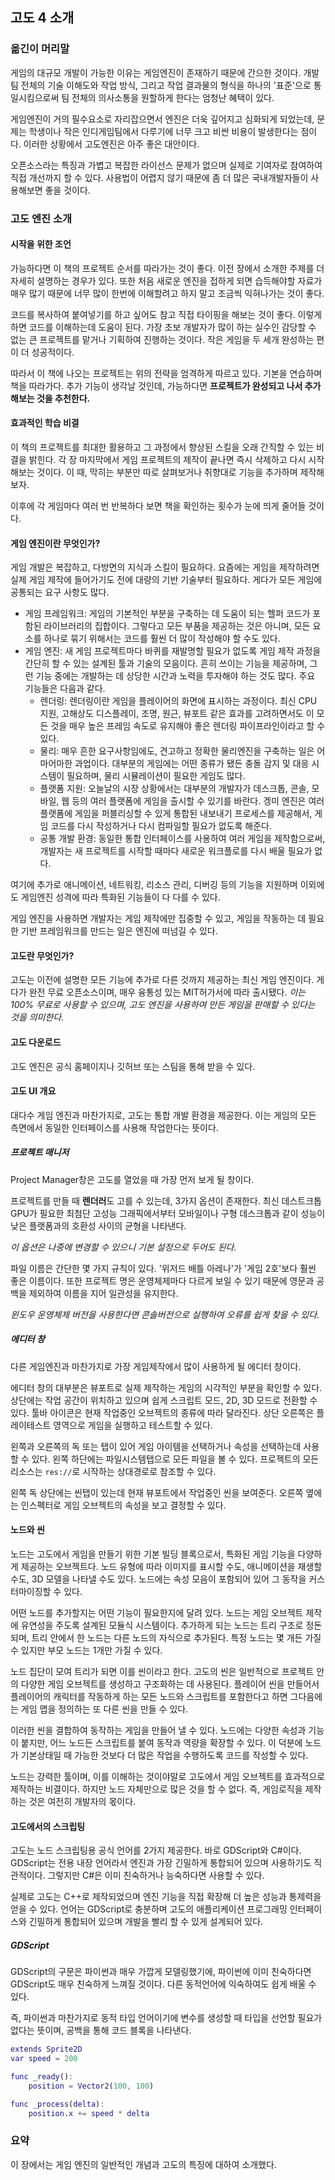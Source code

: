 ## 고도 4 소개

### 옮긴이 머리말

게임의 대규모 개발이 가능한 이유는 게임엔진이 존재하기 때문에 간으한 것이다. 개발팀 전체의 기술 이해도와 작업 방식, 그리고 작업 결과물의 형식을 하나의 '표준'으로 통일시킴으로써 팀 전체의 의사소통을 원할하게 한다는 엄청난 혜택이 있다.

게임엔진이 거의 필수요소로 자리잡으면서 엔진은 더욱 깊어지고 심화되게 되었는데, 문제는 학생이나 작은 인디게임팀에서 다루기에 너무 크고 비싼 비용이 발생한다는 점이다. 이러한 상황에서 고도엔진은 아주 좋은 대안이다.

오픈소스라는 특징과 가볍고 복잡한 라이선스 문제가 없으며 실제로 기여자로 참여하여 직접 개선까지 할 수 있다. 사용법이 어렵지 않기 때문에 좀 더 많은 국내개발자들이 사용해보면 좋을 것이다.

### 고도 엔진 소개

#### 시작을 위한 조언

가능하다면 이 책의 프로젝트 순서를 따라가는 것이 좋다. 이전 장에서 소개한 주제를 더 자세히 설명하는 경우가 있다. 또한 처음 새로운 엔진을 접하게 되면 습득해야할 자료가 매우 많기 때문에 너무 많이 한번에 이해할려고 하지 말고 조금씩 익혀나가는 것이 좋다.

코드를 복사하여 붙여넣기를 하고 싶어도 참고 직접 타이핑을 해보는 것이 좋다. 이렇게 하면 코드를 이해하는데 도움이 된다. 가장 초보 개발자가 많이 하는 실수인 감당할 수 없는 큰 프로젝트를 맡거나 기획하여 진행하는 것이다. 작은 게임을 두 세개 완성하는 편이 더 성공적이다.

따라서 이 책에 나오는 프로젝트는 위의 전략을 엄격하게 따르고 있다. 기본을 연습하며 책을 따라가다. 추가 기능이 생각날 것인데, 가능하다면 **프로젝트가 완성되고 나서 추가해보는 것을 추천한다.**

#### 효과적인 학습 비결

이 책의 프로젝트를 최대한 활용하고 그 과정에서 향상된 스킬을 오래 간직할 수 있는 비결을 밝힌다. 각 장 마지막에서 게임 프로젝트의 제작이 끝나면 즉시 삭제하고 다시 시작해보는 것이다. 이 때, 막히는 부분만 따로 살펴보거나 취향대로 기능을 추가하며 제작해보자.

이후에 각 게임마다 여러 번 반복하다 보면 책을 확인하는 횟수가 눈에 띄게 줄어들 것이다.

#### 게임 엔진이란 무엇인가?

게임 개발은 복잡하고, 다방면의 지식과 스킬이 필요하다. 요즘에는 게임을 제작하려면 실제 게임 제작에 들어가기도 전에 대량의 기반 기술부터 필요하다. 게다가 모든 게임에 공통되는 요구 사항도 많다.

- 게임 프레임워크: 게임의 기본적인 부분을 구축하는 데 도움이 되는 헬퍼 코드가 포함된 라이브러리의 집합이다. 그렇다고 모든 부품을 제공하는 것은 아니며, 모든 요소를 하나로 묶기 위해서는 코드를 훨씬 더 많이 작성해야 할 수도 있다.
- 게임 엔진: 새 게임 프로젝트마다 바퀴를 재발명할 필요가 없도록 게임 제작 과정을 간단히 할 수 있는 설계된 툴과 기술의 모음이다. 흔히 쓰이는 기능을 제공하며, 그런 기능 중에는 개발하는 데 상당한 시간과 노력을 투자해야 하는 것도 많다. 주요 기능들은 다음과 같다.
  - 렌더링: 렌더링이란 게임을 플레이어의 화면에 표시하는 과정이다. 최신 CPU 지원, 고해상도 디스플레이, 조명, 원근, 뷰포트 같은 효과를 고려하면서도 이 모든 것을 매우 높은 프레임 속도로 유지해야 좋은 렌더링 파이프라인이라고 할 수 있다.
  - 물리: 매우 흔한 요구사항임에도, 견고하고 정확한 물리엔진을 구축하는 일은 어마어마한 과업이다. 대부분의 게임에는 어떤 종류가 됐든 충돌 감지 및 대응 시스템이 필요하며, 물리 시뮬레이션이 필요한 게임도 많다.
  - 플랫폼 지원: 오늘날의 시장 상황에서는 대부분의 개발자가 데스크톱, 콘솔, 모바일, 웹 등의 여러 플랫폼에 게임을 출시할 수 있기를 바란다. 겡미 엔진은 여러 플랫폼에 게임을 퍼블리싱할 수 있게 통합된 내보내기 프로세스를 제공해서, 게임 코드를 다시 작성하거나 다시 컴파일할 필요가 없도록 해준다.
  - 공통 개발 환경: 동일한 통합 인터페이스를 사용하여 여러 게임을 제작함으로써, 개발자는 새 프로젝트를 시작할 때마다 새로운 워크플로를 다시 배울 필요가 없다.

여기에 추가로 애니메이션, 네트워킹, 리소스 관리, 디버깅 등의 기능을 지원하며 이외에도 게임엔진 성격에 따라 특화된 기능들이 다 다를 수 있다.

게임 엔진을 사용하면 개발자는 게임 제작에만 집중할 수 있고, 게임을 작동하는 데 필요한 기반 프레임워크를 만드는 일은 엔진에 떠넘길 수 있다.

#### 고도란 무엇인가?

고도는 이전에 설명한 모든 기능에 추가로 다른 것까지 제공하는 최신 게임 엔진이다. 게다가 완전 무료 오픈소스이며, 매우 융통성 있는 MIT허가서에 따라 출시됐다. *이는 100% 무료로 사용할 수 있으며, 고도 엔진을 사용하여 만든 게임을 판매할 수 있다는 것을 의미한다.*

#### 고도 다운로드

고도 엔진은 공식 홈페이지나 깃허브 또는 스팀을 통해 받을 수 있다.

#### 고도 UI 개요

대다수 게임 엔진과 마찬가지로, 고도는 통합 개발 환경을 제공한다. 이는 게임의 모든 측면에서 동일한 인터페이스를 사용해 작업한다는 뜻이다.

##### 프로젝트 매니저

Project Manager창은 고도를 열었을 때 가장 먼저 보게 될 창이다.

프로젝트를 만들 때 **렌더러**도 고를 수 있는데, 3가지 옵션이 존재한다. 최신 데스트크톱 GPU가 필요한 최첨단 고성능 그래픽에서부터 모바일이나 구형 데스크톱과 같이 성능이 낮은 플랫폼과의 호환성 사이의 균형을 나타낸다.

*이 옵션은 나중에 변경할 수 있으니 기본 설정으로 두어도 된다.*

파일 이름은 간단한 몇 가지 규칙이 있다. '위저드 배틀 아레나'가 '게임 2호'보다 훨씬 좋은 이름이다. 또한 프로젝트 명은 운영체제마다 다르게 보일 수 있기 때문에 영문과 공백을 제외하여 이름을 지어 일관성을 유지한다.

*윈도우 운영체제 버전을 사용한다면 콘솔버전으로 실행하여 오류를 쉽게 찾을 수 있다.*

##### 에디터 창

다른 게임엔진과 마찬가지로 가장 게임제작에서 많이 사용하게 될 에디터 창이다.

에디터 창의 대부분은 뷰포트로 실제 제작하는 게임의 시각적인 부분을 확인할 수 있다. 상단에는 작업 공간이 위치하고 있으며 쉽게 스크립트 모드, 2D, 3D 모드로 전환할 수 있다. 툴바 아이콘은 현재 작업중인 오브젝트의 종류에 따라 달라진다. 상단 오른쪽은 플레이테스트 영역으로 게임을 실행하고 테스트할 수 있다.

왼쪽과 오른쪽의 독 또는 탭이 있어 게임 아이템을 선택하거나 속성을 선택하는데 사용할 수 있다. 왼쪽 하단에는 파일시스템탭으로 모든 파일을 볼 수 있다. 프로젝트의 모든 리소스는 `res://`로 시작하는 상대경로로 참조할 수 있다.

왼쪽 독 상단에는 씬탭이 있는데 현재 뷰포트에서 작업중인 씬을 보여준다. 오른쪽 옆에는 인스펙터로 게임 오브젝트의 속성을 보고 결정할 수 있다.

#### 노드와 씬

노드는 고도에서 게임을 만들기 위한 기본 빌딩 블록으로서, 특화된 게임 기능을 다양하게 제공하는 오브젝트다. 노드 유형에 따라 이미지를 표시할 수도, 애니메이션을 재생할 수도, 3D 모델을 나타낼 수도 있다. 노드에는 속성 모음이 포함되어 있어 그 동작을 커스터마이징할 수 있다.

어떤 노드를 추가할지는 어떤 기능이 필요한지에 달려 있다. 노드는 게임 오브젝트 제작에 유연성을 주도록 설계된 모듈식 시스템이다. 추가하게 되는 노드는 트리 구조로 정돈되며, 트리 안에서 한 노드는 다른 노드의 자식으로 추가된다. 특정 노드는 몇 개든 가질 수 있지만 부모 노드는 1개만 가질 수 있다.

노드 집단이 모여 트리가 되면 이를 씬이라고 한다. 고도의 씬은 일반적으로 프로젝트 안의 다양한 게임 오브젝트를 생성하고 구조화하는 데 사용된다. 플레이어 씬을 만들어서 플레이어의 캐릭터를 작동하게 하는 모든 노드와 스크립트를 포함한다고 하면 그다음에는 게임 맵을 정의하는 또 다른 씬을 만들 수 있다.

이러한 씬을 결합하여 동작하는 게임을 만들어 낼 수 있다. 노드에는 다양한 속성과 기능이 붙지만, 어느 노드든 스크립트를 붙여 동작과 역량을 확장할 수 있다. 이 덕분에 노드가 기본상태일 때 가능한 것보다 더 많은 작업을 수행하도록 코드를 작성할 수 있다.

노드는 강력한 툴이며, 이를 이해하는 것이야말로 고도에서 게임 오브젝트를 효과적으로 제작하는 비결이다. 하지만 노드 자체만으로 많은 것을 할 수 없다. 즉, 게임로직을 제작하는 것은 여전히 개발자의 몫이다.

#### 고도에서의 스크립팅

고도는 노드 스크립팅용 공식 언어를 2가지 제공한다. 바로 GDScript와 C#이다. GDScript는 전용 내장 언어라서 엔진과 가장 긴밀하게 통합되어 있으며 사용하기도 직관적이다. 그렇지만 C#은 이미 친숙하거나 능숙하다면 사용할 수 있다.

실제로 고도는 C++로 제작되었으며 엔진 기능을 직접 확장해 더 높은 성능과 통제력을 얻을 수 있다. 언어는 GDScript로 충분하며 고도의 애플리케이션 프로그래밍 인터페이스와 긴밀하게 통합되어 있으며 개발을 빨리 할 수 있게 설계되어 있다.

##### GDScript

GDScript의 구문은 파이썬과 매우 가깝게 모델링했기에, 파이썬에 이미 친숙하다면 GDScript도 매우 친숙하게 느껴질 것이다. 다른 동적언어에 익숙하여도 쉽게 배울 수 있다.

즉, 파이썬과 마찬가지로 동적 타입 언어이기에 변수를 생성할 때 타입을 선언할 필요가 없다는 뜻이며, 공백을 통해 코드 블록을 나타낸다.

```gd
extends Sprite2D
var speed = 200

func _ready():
    position = Vector2(100, 100)

func _process(delta):
    position.x += speed * delta
```

### 요약

이 장에서는 게임 엔진의 일반적인 개념과 고도의 특징에 대하여 소개했다.
